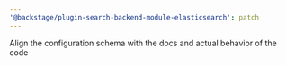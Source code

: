 ```yaml
---
'@backstage/plugin-search-backend-module-elasticsearch': patch
---
```


Align the configuration schema with the docs and actual behavior of the code

